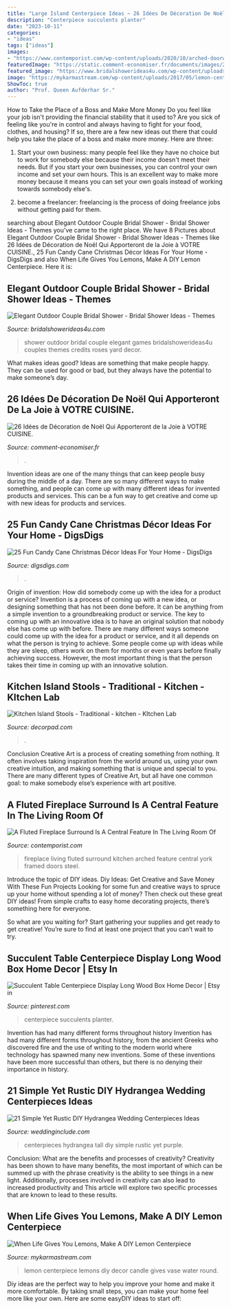 ```yaml
---
title: "Large Island Centerpiece Ideas ~ 26 Idées De Décoration De Noël Qui Apporteront De La Joie à Votre Cuisine."
description: "Centerpiece succulents planter"
date: "2023-10-11"
categories:
- "ideas"
tags: ["ideas"]
images:
- "https://www.contemporist.com/wp-content/uploads/2020/10/arched-doorway-kitchen-201020-1157-06.jpg"
featuredImage: "https://static.comment-economiser.fr/documents/images/2017/11/vase-avec-boules-noel-neige-cuisine.jpg"
featured_image: "https://www.bridalshowerideas4u.com/wp-content/uploads/2016/03/Elegant-Outdoor-Couple-Bridal-Shower-Yard-Games-Roses-Decor.jpg"
image: "https://mykarmastream.com/wp-content/uploads/2017/05/lemon-centerpiece-2.jpg"
ShowToc: true
author: "Prof. Queen Aufderhar Sr."
---
```



How to Take the Place of a Boss and Make More Money
Do you feel like your job isn't providing the financial stability that it used to? Are you sick of feeling like you're in control and always having to fight for your food, clothes, and housing? If so, there are a few new ideas out there that could help you take the place of a boss and make more money. Here are three:
1. Start your own business: many people feel like they have no choice but to work for somebody else because their income doesn't meet their needs. But if you start your own businesses, you can control your own income and set your own hours. This is an excellent way to make more money because it means you can set your own goals instead of working towards somebody else's.

2. become a freelancer: freelancing is the process of doing freelance jobs without getting paid for them.

	

		
searching about Elegant Outdoor Couple Bridal Shower - Bridal Shower Ideas - Themes you've came to the right place. We have 8 Pictures about Elegant Outdoor Couple Bridal Shower - Bridal Shower Ideas - Themes like 26 Idées de Décoration de Noël Qui Apporteront de la Joie à VOTRE CUISINE., 25 Fun Candy Cane Christmas Décor Ideas For Your Home - DigsDigs and also When Life Gives You Lemons, Make A DIY Lemon Centerpiece. Here it is:
		
    
## Elegant Outdoor Couple Bridal Shower - Bridal Shower Ideas - Themes

<img loading=lazy src="https://www.bridalshowerideas4u.com/wp-content/uploads/2016/03/Elegant-Outdoor-Couple-Bridal-Shower-Yard-Games-Roses-Decor.jpg" onerror="this.onerror=null;this.src='https://tse2.mm.bing.net/th?id=OIP.xufAtz_rhAsJrTUqR7cljwHaLG&amp;pid=15.1';" alt="Elegant Outdoor Couple Bridal Shower - Bridal Shower Ideas - Themes">

_Source: bridalshowerideas4u.com_

>shower outdoor bridal couple elegant games bridalshowerideas4u couples themes credits roses yard decor. 

	

What makes ideas good?
Ideas are something that make people happy. They can be used for good or bad, but they always have the potential to make someone’s day.

    
## 26 Idées De Décoration De Noël Qui Apporteront De La Joie à VOTRE CUISINE.

<img loading=lazy src="https://static.comment-economiser.fr/documents/images/2017/11/vase-avec-boules-noel-neige-cuisine.jpg" onerror="this.onerror=null;this.src='https://tse3.mm.bing.net/th?id=OIP.jxyPR0IMb3-b9UV4E2X5vgHaJ4&amp;pid=15.1';" alt="26 Idées de Décoration de Noël Qui Apporteront de la Joie à VOTRE CUISINE.">

_Source: comment-economiser.fr_

>. 

	

Invention ideas are one of the many things that can keep people busy during the middle of a day. There are so many different ways to make something, and people can come up with many different ideas for invented products and services. This can be a fun way to get creative and come up with new ideas for products and services.

    
## 25 Fun Candy Cane Christmas Décor Ideas For Your Home - DigsDigs

<img loading=lazy src="https://www.digsdigs.com/photos/fun-candy-cane-christmas-decor-ideas-for-your-home-15-554x836.jpg" onerror="this.onerror=null;this.src='https://tse1.mm.bing.net/th?id=OIP.hLE779D8X4wpd8wafllPJgHaLL&amp;pid=15.1';" alt="25 Fun Candy Cane Christmas Décor Ideas For Your Home - DigsDigs">

_Source: digsdigs.com_

>. 

	

Origin of invention: How did somebody come up with the idea for a product or service?
Invention is a process of coming up with a new idea, or designing something that has not been done before. It can be anything from a simple invention to a groundbreaking product or service. The key to coming up with an innovative idea is to have an original solution that nobody else has come up with before. There are many different ways someone could come up with the idea for a product or service, and it all depends on what the person is trying to achieve. Some people come up with ideas while they are sleep, others work on them for months or even years before finally achieving success. However, the most important thing is that the person takes their time in coming up with an innovative solution.

    
## Kitchen Island Stools - Traditional - Kitchen - KItchen Lab

<img loading=lazy src="https://cdn.decorpad.com/photos/2012/11/25/5619ddfd4091.jpg" onerror="this.onerror=null;this.src='https://tse4.mm.bing.net/th?id=OIP.OPubZFqcg6Q6aCoUpmY9ugHaJ4&amp;pid=15.1';" alt="Kitchen Island Stools - Traditional - kitchen - KItchen Lab">

_Source: decorpad.com_

>. 

	

Conclusion
Creative Art is a process of creating something from nothing. It often involves taking inspiration from the world around us, using your own creative intuition, and making something that is unique and special to you. There are many different types of Creative Art, but all have one common goal: to make somebody else’s experience with art positive.

    
## A Fluted Fireplace Surround Is A Central Feature In The Living Room Of

<img loading=lazy src="https://www.contemporist.com/wp-content/uploads/2020/10/arched-doorway-kitchen-201020-1157-06.jpg" onerror="this.onerror=null;this.src='https://tse3.mm.bing.net/th?id=OIP.OfuPWPI_8JGQASMenW3veQHaJ4&amp;pid=15.1';" alt="A Fluted Fireplace Surround Is A Central Feature In The Living Room Of">

_Source: contemporist.com_

>fireplace living fluted surround kitchen arched feature central york framed doors steel. 

	

Introduce the topic of DIY ideas.
Diy Ideas: Get Creative and Save Money With These Fun Projects
Looking for some fun and creative ways to spruce up your home without spending a lot of money? Then check out these great DIY ideas! From simple crafts to easy home decorating projects, there’s something here for everyone.

So what are you waiting for? Start gathering your supplies and get ready to get creative! You’re sure to find at least one project that you can’t wait to try.

    
## Succulent Table Centerpiece Display Long Wood Box Home Decor | Etsy In

<img loading=lazy src="https://i.pinimg.com/736x/af/99/40/af99403451b6d92872958e3ab9954e19.jpg" onerror="this.onerror=null;this.src='https://tse4.mm.bing.net/th?id=OIP.hOlwc-a9bWU-zBgbL5Lg-wHaLH&amp;pid=15.1';" alt="Succulent Table Centerpiece Display Long Wood Box Home Decor | Etsy in">

_Source: pinterest.com_

>centerpiece succulents planter. 

	

Invention has had many different forms throughout history
Invention has had many different forms throughout history, from the ancient Greeks who discovered fire and the use of writing to the modern world where technology has spawned many new inventions. Some of these inventions have been more successful than others, but there is no denying their importance in history.

    
## 21 Simple Yet Rustic DIY Hydrangea Wedding Centerpieces Ideas

<img loading=lazy src="http://www.weddinginclude.com/wp-content/uploads/2017/07/Purple-and-White-Tall-Hydrangea-Centerpieces.jpg" onerror="this.onerror=null;this.src='https://tse2.mm.bing.net/th?id=OIP.DnSFLwfXAqWysoEVjvOtqwHaLH&amp;pid=15.1';" alt="21 Simple Yet Rustic DIY Hydrangea Wedding Centerpieces Ideas">

_Source: weddinginclude.com_

>centerpieces hydrangea tall diy simple rustic yet purple. 

	

Conclusion: What are the benefits and processes of creativity?
Creativity has been shown to have many benefits, the most important of which can be summed up with the phrase creativity is the ability to see things in a new light. Additionally, processes involved in creativity can also lead to increased productivity and This article will explore two specific processes that are known to lead to these results.

    
## When Life Gives You Lemons, Make A DIY Lemon Centerpiece

<img loading=lazy src="https://mykarmastream.com/wp-content/uploads/2017/05/lemon-centerpiece-2.jpg" onerror="this.onerror=null;this.src='https://tse4.mm.bing.net/th?id=OIP.83OXDwI-S1QisrvcRjFTjQHaLH&amp;pid=15.1';" alt="When Life Gives You Lemons, Make A DIY Lemon Centerpiece">

_Source: mykarmastream.com_

>lemon centerpiece lemons diy decor candle gives vase water round. 

	

Diy ideas are the perfect way to help you improve your home and make it more comfortable. By taking small steps, you can make your home feel more like your own. Here are some easyDIY ideas to start off: 

